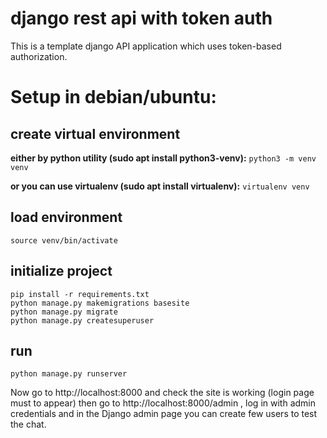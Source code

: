 # django rest api with token auth

This is a template django API application which uses token-based authorization.

# Setup in debian/ubuntu:

## create virtual environment
**either by python utility (sudo apt install python3-venv):**
`python3 -m venv venv`

**or you can use virtualenv (sudo apt install virtualenv):**
`virtualenv venv`

## load environment
`source venv/bin/activate`

## initialize project
```
pip install -r requirements.txt
python manage.py makemigrations basesite
python manage.py migrate
python manage.py createsuperuser
```
## run
`python manage.py runserver`

Now go to http://localhost:8000 and check the site is working (login page must to appear)
then go to http://localhost:8000/admin , log in with admin credentials and in the Django admin page you can create few users to test the chat.
